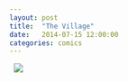 ```yaml
---
layout: post
title:  "The Village"
date:   2014-07-15 12:00:00
categories: comics
---
```


&nbsp;
<img src="{{ site.static_dir }}/thevillage.png" srcset="{{ site.static_dir }}/thevillage@2x.png" />
